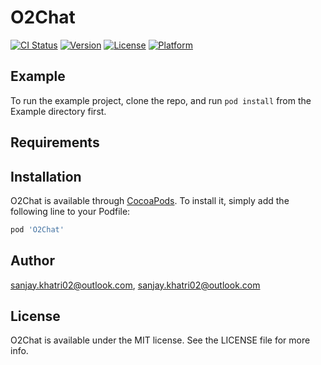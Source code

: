 # O2Chat

[![CI Status](https://img.shields.io/travis/sanjay.khatri02@outlook.com/O2Chat.svg?style=flat)](https://travis-ci.org/sanjay.khatri02@outlook.com/O2Chat)
[![Version](https://img.shields.io/cocoapods/v/O2Chat.svg?style=flat)](https://cocoapods.org/pods/O2Chat)
[![License](https://img.shields.io/cocoapods/l/O2Chat.svg?style=flat)](https://cocoapods.org/pods/O2Chat)
[![Platform](https://img.shields.io/cocoapods/p/O2Chat.svg?style=flat)](https://cocoapods.org/pods/O2Chat)

## Example

To run the example project, clone the repo, and run `pod install` from the Example directory first.

## Requirements

## Installation

O2Chat is available through [CocoaPods](https://cocoapods.org). To install
it, simply add the following line to your Podfile:

```ruby
pod 'O2Chat'
```

## Author

sanjay.khatri02@outlook.com, sanjay.khatri02@outlook.com

## License

O2Chat is available under the MIT license. See the LICENSE file for more info.

